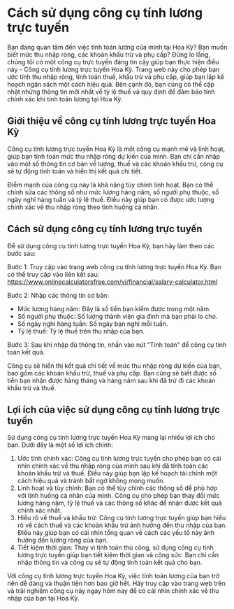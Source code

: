 Cách sử dụng công cụ tính lương trực tuyến
==========================================

Bạn đang quan tâm đến việc tính toán lương của mình tại Hoa Kỳ? Bạn muốn biết mức thu nhập ròng, các khoản khấu trừ và phụ cấp? Đừng lo lắng, chúng tôi có một công cụ trực tuyến đáng tin cậy giúp bạn thực hiện điều này - Công cụ tính lương trực tuyến Hoa Kỳ. Trang web này cho phép bạn ước tính thu nhập ròng, tính toán thuế, khấu trừ và phụ cấp, giúp bạn lập kế hoạch ngân sách một cách hiệu quả. Bên cạnh đó, bạn cũng có thể cập nhật những thông tin mới nhất về tỷ lệ thuế và quy định để đảm bảo tính chính xác khi tính toán lương tại Hoa Kỳ.

Giới thiệu về công cụ tính lương trực tuyến Hoa Kỳ
--------------------------------------------------

Công cụ tính lương trực tuyến Hoa Kỳ là một công cụ mạnh mẽ và linh hoạt, giúp bạn tính toán mức thu nhập ròng dự kiến của mình. Bạn chỉ cần nhập vào một số thông tin cơ bản về lương, thuế và các khoản khấu trừ, công cụ sẽ tự động tính toán và hiển thị kết quả chi tiết.

Điểm mạnh của công cụ này là khả năng tùy chỉnh linh hoạt. Bạn có thể chỉnh sửa các thông số như mức lương hàng năm, số người phụ thuộc, số ngày nghỉ hàng tuần và tỷ lệ thuế. Điều này giúp bạn có được ước lượng chính xác về thu nhập ròng theo tình huống cá nhân.

Cách sử dụng công cụ tính lương trực tuyến
------------------------------------------

Để sử dụng công cụ tính lương trực tuyến Hoa Kỳ, bạn hãy làm theo các bước sau:

Bước 1: Truy cập vào trang web công cụ tính lương trực tuyến Hoa Kỳ. Bạn có thể truy cập vào liên kết sau: <https://www.onlinecalculatorsfree.com/vi/financial/salary-calculator.html>

Bước 2: Nhập các thông tin cơ bản:

- Mức lương hàng năm: Đây là số tiền bạn kiếm được trong một năm.
- Số người phụ thuộc: Số lượng thành viên gia đình mà bạn phải lo cho.
- Số ngày nghỉ hàng tuần: Số ngày bạn nghỉ mỗi tuần.
- Tỷ lệ thuế: Tỷ lệ thuế trên thu nhập của bạn.

Bước 3: Sau khi nhập đủ thông tin, nhấn vào nút "Tính toán" để công cụ tính toán kết quả.

Công cụ sẽ hiển thị kết quả chi tiết về mức thu nhập ròng dự kiến của bạn, bao gồm các khoản khấu trừ, thuế và phụ cấp. Bạn cũng sẽ biết được số tiền bạn nhận được hàng tháng và hàng năm sau khi đã trừ đi các khoản khấu trừ và thuế.

Lợi ích của việc sử dụng công cụ tính lương trực tuyến
------------------------------------------------------

Sử dụng công cụ tính lương trực tuyến Hoa Kỳ mang lại nhiều lợi ích cho bạn. Dưới đây là một số lợi ích chính:

1. Ước tính chính xác: Công cụ tính lương trực tuyến cho phép bạn có cái nhìn chính xác về thu nhập ròng của mình sau khi đã tính toán các khoản khấu trừ và thuế. Điều này giúp bạn lập kế hoạch tài chính một cách hiệu quả và tránh bất ngờ không mong muốn.
2. Linh hoạt và tùy chỉnh: Bạn có thể tùy chỉnh các thông số để phù hợp với tình huống cá nhân của mình. Công cụ cho phép bạn thay đổi mức lương hàng năm, tỷ lệ thuế và các thông số khác để nhận được kết quả chính xác nhất.
3. Hiểu rõ về thuế và khấu trừ: Công cụ tính lương trực tuyến giúp bạn hiểu rõ về cách thuế và các khoản khấu trừ ảnh hưởng đến thu nhập của bạn. Điều này giúp bạn có cái nhìn tổng quan về cách các yếu tố này ảnh hưởng đến lương ròng của bạn.
4. Tiết kiệm thời gian: Thay vì tính toán thủ công, sử dụng công cụ tính lương trực tuyến giúp bạn tiết kiệm thời gian và công sức. Bạn chỉ cần nhập thông tin và công cụ sẽ tự động tính toán kết quả cho bạn.

Với công cụ tính lương trực tuyến Hoa Kỳ, việc tính toán lương của bạn trở nên dễ dàng và thuận tiện hơn bao giờ hết. Hãy truy cập vào trang web trên và trải nghiệm công cụ này ngay hôm nay để có cái nhìn chính xác về thu nhập của bạn tại Hoa Kỳ.